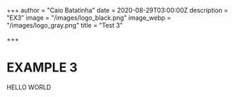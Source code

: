+++
author = "Caio Batatinha"
date = 2020-08-29T03:00:00Z
description = "EX3"
image = "/images/logo_black.png"
image_webp = "/images/logo_gray.png"
title = "Test 3"

+++
# EXAMPLE 3

HELLO WORLD